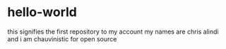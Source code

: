 # hello-world
this signifies the first repository to my account
my names are chris alindi and i am chauvinistic for open source


